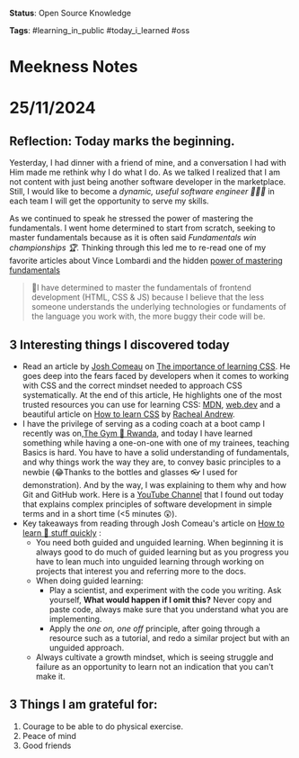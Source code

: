 
**Status**: Open Source Knowledge

**Tags**: #learning_in_public #today_i_learned #oss

# Meekness Notes

# 25/11/2024

## Reflection: Today marks the beginning. 

Yesterday, I had dinner with a friend of mine, and a conversation I had with Him made me rethink why I do what I do. As we talked I realized that I am not content with just being another software developer in the marketplace. Still, I would like to become a *dynamic, useful software engineer 👨🏾‍💻* in each team I will get the opportunity to serve my skills. 


As we continued to speak he stressed the power of mastering the fundamentals. I went home determined to start from scratch, seeking to master fundamentals because as it is often said *Fundamentals win championships 🏆.*  Thinking through this led me to re-read one of my favorite articles about Vince Lombardi and the hidden [power of mastering fundamentals](https://jamesclear.com/vince-lombardi-fundamentals) 

>🎯I have determined to master the fundamentals of frontend development (HTML, CSS & JS) because I believe that the less someone understands the underlying technologies or fundaments of the language you work with, the more buggy their code will be.

## 3 Interesting things I discovered today
- Read an article by [Josh Comeau](https://www.linkedin.com/in/joshwcomeau/) on [The importance of learning CSS](https://www.joshwcomeau.com/css/the-importance-of-learning-css/). He goes deep into the fears faced by developers when it comes to working with CSS and the correct mindset needed to approach CSS systematically. At the end of this article, He highlights one of the most trusted resources you can use for learning CSS: [MDN](https://developer.mozilla.org/en-US/docs/Learn/CSS), [web.dev](https://web.dev/learn/css) and a beautiful article on [How to learn CSS](https://www.smashingmagazine.com/2019/01/how-to-learn-css/) by [Racheal Andrew](https://x.com/rachelandrew). 
- I have the privilege of serving as a coding coach at a boot camp I recently was on,[The Gym 💪 Rwanda](https://www.the-gym.rw/), and today I have learned something while having a one-on-one with one of my trainees, teaching Basics is hard. You have to have a solid understanding of fundamentals, and why things work the way they are, to convey basic principles to a newbie (😂Thanks to the bottles and glasses 👓 I used for demonstration). And by the way, I was explaining to them why and how Git and GitHub work. Here is a [YouTube Channel](https://www.youtube.com/watch?v=_higfXfhjdo) that I found out today that explains complex principles of software development in simple terms and in a short time (<5 minutes 😲).
- Key takeaways from reading through Josh Comeau's article on [How to learn 📖 stuff quickly](https://www.joshwcomeau.com/blog/how-to-learn-stuff-quickly/) :
	- You need both guided and unguided learning. When beginning it is always good to do much of guided learning but as you progress you have to lean much into unguided learning through working on projects that interest you and referring more to the docs.
	- When doing guided learning:
		- Play a scientist, and experiment with the code you writing. Ask yourself, **What would happen if I omit this?** Never copy and paste code, always make sure that you understand what you are implementing.
		- Apply the *one on, one off* principle, after going through a resource such as a tutorial, and redo a similar project but with an unguided approach.
	- Always cultivate a growth mindset, which is seeing struggle and failure as an opportunity to learn not an indication that you can't make it.

## 3 Things I am grateful for:
1. Courage to be able to do physical exercise.
2. Peace of mind
3. Good friends